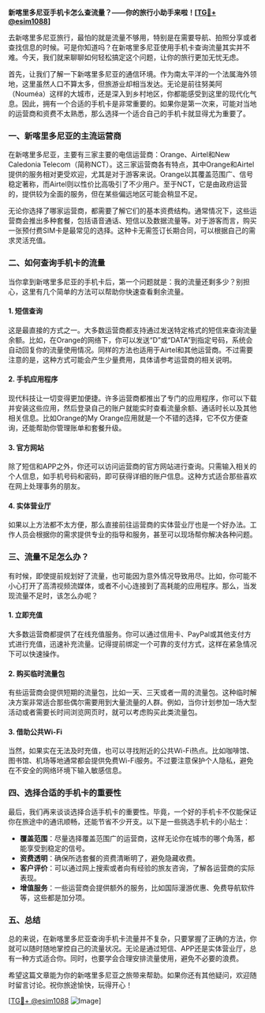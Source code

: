 **新喀里多尼亚手机卡怎么查流量？——你的旅行小助手来啦！[[TG💪+ @esim1088](https://t.me/s/esim1088)]**

去新喀里多尼亚旅行，最怕的就是流量不够用，特别是在需要导航、拍照分享或者查找信息的时候。可是你知道吗？在新喀里多尼亚使用手机卡查询流量其实并不难。今天，我们就来聊聊如何轻松搞定这个问题，让你的旅行更加无忧无虑。

首先，让我们了解一下新喀里多尼亚的通信环境。作为南太平洋的一个法属海外领地，这里虽然人口不算太多，但旅游业却相当发达。无论是前往努美阿（Nouméa）这样的大城市，还是深入到乡村地区，你都能感受到这里的现代化气息。因此，拥有一个合适的手机卡是非常重要的。如果你是第一次来，可能对当地的运营商和资费不太熟悉，那么选择一个适合自己的手机卡就显得尤为重要了。

### **一、新喀里多尼亚的主流运营商**

在新喀里多尼亚，主要有三家主要的电信运营商：Orange、Airtel和New Caledonia Telecom（简称NCT）。这三家运营商各有特点，其中Orange和Airtel提供的服务相对更受欢迎，尤其是对于游客来说。Orange以其覆盖范围广、信号稳定著称，而Airtel则以性价比高吸引了不少用户。至于NCT，它是由政府运营的，提供较为全面的服务，但在某些偏远地区可能会稍显不足。

无论你选择了哪家运营商，都需要了解它们的基本资费结构。通常情况下，这些运营商会推出多种套餐，包括语音通话、短信以及数据流量等。对于游客而言，购买一张预付费SIM卡是最常见的选择。这种卡无需签订长期合同，可以根据自己的需求灵活充值。

### **二、如何查询手机卡的流量**

当你拿到新喀里多尼亚的手机卡后，第一个问题就是：我的流量还剩多少？别担心，这里有几个简单的方法可以帮助你快速查看剩余流量。

#### **1. 短信查询**
这是最直接的方式之一。大多数运营商都支持通过发送特定格式的短信来查询流量余额。比如，在Orange的网络下，你可以发送“D”或“DATA”到指定号码，系统会自动回复你的流量使用情况。同样的方法也适用于Airtel和其他运营商。不过需要注意的是，这种方式可能会产生少量费用，具体请参考运营商的相关说明。

#### **2. 手机应用程序**
现代科技让一切变得更加便捷。许多运营商都推出了专门的应用程序，你可以下载并安装这些应用，然后登录自己的账户就能实时查看流量余额、通话时长以及其他相关信息。比如Orange的My Orange应用就是一个不错的选择，它不仅方便查询，还能帮助你管理账单和套餐升级。

#### **3. 官方网站**
除了短信和APP之外，你还可以访问运营商的官方网站进行查询。只需输入相关的个人信息，如手机号码和密码，即可获得详细的账户信息。这种方式适合那些喜欢在网上处理事务的朋友。

#### **4. 实体营业厅**
如果以上方法都不太方便，那么直接前往运营商的实体营业厅也是一个好办法。工作人员会根据你的需求提供专业的指导和服务，甚至可以现场帮你解决各种问题。

### **三、流量不足怎么办？**

有时候，即使提前规划好了流量，也可能因为意外情况导致用尽。比如，你可能不小心打开了高清视频流媒体，或者不小心连接到了高耗能的应用程序。那么，当发现流量不足时，该怎么办呢？

#### **1. 立即充值**
大多数运营商都提供了在线充值服务。你可以通过信用卡、PayPal或其他支付方式进行充值，迅速补充流量。记得提前绑定一个可靠的支付方式，这样在紧急情况下可以快速操作。

#### **2. 购买临时流量包**
有些运营商会提供短期的流量包，比如一天、三天或者一周的流量包。这种临时解决方案非常适合那些偶尔需要用到大量流量的人群。例如，当你计划参加一场大型活动或者需要长时间浏览网页时，就可以考虑购买此类流量包。

#### **3. 借助公共Wi-Fi**
当然，如果实在无法及时充值，也可以寻找附近的公共Wi-Fi热点。比如咖啡馆、图书馆、机场等地通常都会提供免费Wi-Fi服务。不过要注意保护个人隐私，避免在不安全的网络环境下输入敏感信息。

### **四、选择合适的手机卡的重要性**

最后，我们再来谈谈选择合适手机卡的重要性。毕竟，一个好的手机卡不仅能保证你在旅途中的通讯顺畅，还能节省不少开支。以下是一些挑选手机卡的小贴士：

- **覆盖范围**：尽量选择覆盖范围广的运营商，这样无论你在城市的哪个角落，都能享受到稳定的信号。
- **资费透明**：确保所选套餐的资费清晰明了，避免隐藏收费。
- **客户评价**：可以通过网上搜索或者向有经验的旅友咨询，了解各运营商的实际表现。
- **增值服务**：一些运营商会提供额外的服务，比如国际漫游优惠、免费导航软件等，这些都是加分项。

### **五、总结**

总的来说，在新喀里多尼亚查询手机卡流量并不复杂，只要掌握了正确的方法，你就可以随时随地掌控自己的流量状况。无论是通过短信、APP还是实体营业厅，总有一种方式适合你。同时，也要学会合理安排流量使用，避免不必要的浪费。

希望这篇文章能为你的新喀里多尼亚之旅带来帮助。如果你还有其他疑问，欢迎随时留言讨论。祝你旅途愉快，玩得开心！

[[TG💪+ @esim1088](https://t.me/s/esim1088) ![Image](https://i.postimg.cc/4NQfJmqS/Snipaste-2025-05-13-00-14-12.png)]